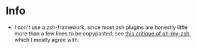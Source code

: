 # Info
- I don't use a zsh-framework, since most zsh plugins are honestly little more than a few lines to be copypasted, see [this critique of oh-my-zsh](https://www.youtube.com/watch?v=21_WkzBErQk), which I mostly agree with.
